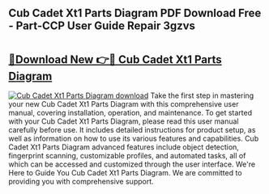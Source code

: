 ## Cub Cadet Xt1 Parts Diagram PDF Download Free - Part-CCP User Guide Repair 3gzvs

# <h2><a href="http://dfnur5.blite.top/?on=Cub+Cadet+Xt1+Parts+Diagram">🔗Download New 👉🔴 Cub Cadet Xt1 Parts Diagram</a></h2>

[![Cub Cadet Xt1 Parts Diagram download](https://i.imgur.com/lujVjoI.png)](http://dfnur5.blite.top/?on=Cub+Cadet+Xt1+Parts+Diagram)
Take the first step in mastering your new Cub Cadet Xt1 Parts Diagram with this comprehensive user manual, covering installation, operation, and maintenance. To get started with your Cub Cadet Xt1 Parts Diagram, please read this user manual carefully before use. It includes detailed instructions for product setup, as well as information on how to use its various features and capabilities. Cub Cadet Xt1 Parts Diagram advanced features include object detection, fingerprint scanning, customizable profiles, and automated tasks, all of which can be accessed and customized through the user interface. We're Here to Guide You Cub Cadet Xt1 Parts Diagram. We are committed to providing you with comprehensive support.
